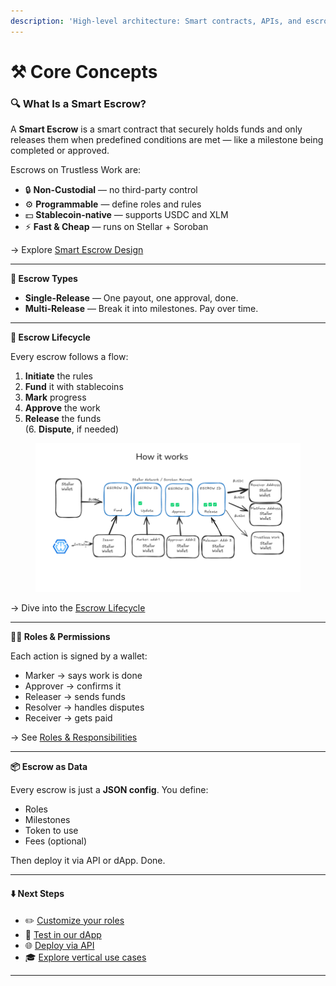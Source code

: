 ```yaml
---
description: 'High-level architecture: Smart contracts, APIs, and escrow workflows.'
---
```


# ⚒️ Core Concepts

### 🔍 What Is a Smart Escrow?

A **Smart Escrow** is a smart contract that securely holds funds and only releases them when predefined conditions are met — like a milestone being completed or approved.

Escrows on Trustless Work are:

* 🔒 **Non-Custodial** — no third-party control
* ⚙️ **Programmable** — define roles and rules
* 💵 **Stablecoin-native** — supports USDC and XLM
* ⚡ **Fast & Cheap** — runs on Stellar + Soroban

→ Explore [Smart Escrow Design](smart-escrow-design/)

***

**🧩 Escrow Types**

* **Single-Release** — One payout, one approval, done.
* **Multi-Release** — Break it into milestones. Pay over time.

***

**🔄 Escrow Lifecycle**

Every escrow follows a flow:

1. **Initiate** the rules
2. **Fund** it with stablecoins
3. **Mark** progress
4. **Approve** the work
5. **Release** the funds\
   (6. **Dispute**, if needed)

<figure><img src="../.gitbook/assets/image (2) (1) (1) (1) (1) (1) (1).png" alt=""><figcaption></figcaption></figure>

→ Dive into the [Escrow Lifecycle](escrow-lifecycle/)

***

**🧑‍⚖️ Roles & Permissions**

Each action is signed by a wallet:

* Marker → says work is done
* Approver → confirms it
* Releaser → sends funds
* Resolver → handles disputes
* Receiver → gets paid

→ See [Roles & Responsibilities](roles-in-trustless-work.md)

***

**📦 Escrow as Data**

Every escrow is just a **JSON config**. You define:

* Roles
* Milestones
* Token to use
* Fees (optional)

Then deploy it via API or dApp. Done.

***

#### ⬇️ Next Steps

* ✏️ [Customize your roles](roles-in-trustless-work.md)
* 🔄 [Test in our dApp](http://dapp.trustlesswork.com/)
* 🌐 [Deploy via API](https://github.com/Trustless-Work)
* 🎓 [Explore vertical use cases](https://dots.trustlesswork.com/use-cases)

***
